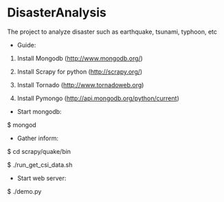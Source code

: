 DisasterAnalysis
================

The project to analyze disaster such as earthquake, tsunami, typhoon, etc

* Guide:

1. Install Mongodb (http://www.mongodb.org/)

2. Install Scrapy for python (http://scrapy.org/)

3. Install Tornado (http://www.tornadoweb.org)

4. Install Pymongo (http://api.mongodb.org/python/current)

* Start mongodb:

$ mongod

* Gather inform:

$ cd scrapy/quake/bin

$ ./run_get_csi_data.sh

* Start web server:

$ ./demo.py
